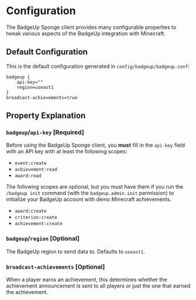 # Configuration

The BadgeUp Sponge client provides many configurable properties to tweak various aspects of the BadgeUp integration with Minecraft.

## Default Configuration

This is the default configuration generated in `config/badgeup/badgeup.conf`:

```hocon
badgeup {
    api-key=""
    region=useast1
}
broadcast-achievements=true
```

## Property Explanation

### `badgeup`/`api-key` [Required]
Before using the BadgeUp Sponge client, you **must** fill in the `api-key` field with an API key with at least the following scopes:
 - `event:create`
 - `achievement:read`
 - `award:read`

The following scopes are optional, but you must have them if you run the `/badgeup init` command (with the `badgeup.admin.init` permission) to initialize your BadgeUp account with demo Minecraft achievements.
 - `award:create`
 - `criterion:create`
 - `achievement:create`

### `badgeup`/`region` [Optional]
The BadgeUp region to send data to. Defaults to `useast1`.

### `broadcast-achievements` [Optional]
When a player earns an achievement, this determines whether the achievement announcement is sent to all players or just the one that earned the achievement.
